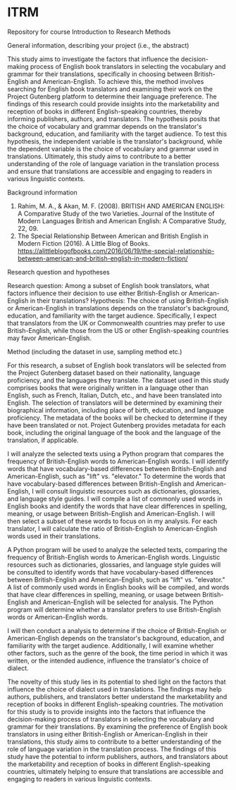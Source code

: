 # ITRM
Repository for course Introduction to Research Methods


General information, describing your project (i.e., the abstract)

This study aims to investigate the factors that influence the decision-making process of English book translators in selecting the vocabulary and grammar for their translations, specifically in choosing between British-English and American-English. To achieve this, the method involves searching for English book translators and examining their work on the Project Gutenberg platform to determine their language preference. The findings of this research could provide insights into the marketability and reception of books in different English-speaking countries, thereby informing publishers, authors, and translators. The hypothesis posits that the choice of vocabulary and grammar depends on the translator's background, education, and familiarity with the target audience. To test this hypothesis, the independent variable is the translator's background, while the dependent variable is the choice of vocabulary and grammar used in translations. Ultimately, this study aims to contribute to a better understanding of the role of language variation in the translation process and ensure that translations are accessible and engaging to readers in various linguistic contexts.


Background information

1.	Rahim, M. A., & Akan, M. F. (2008). BRITISH AND AMERICAN ENGLISH: A Comparative Study of the two Varieties. Journal of the Institute of Modern Languages British and American English: A Comparative Study, 22, 09.
2.	The Special Relationship Between American and British English in Modern Fiction (2016). A Little Blog of Books. https://alittleblogofbooks.com/2016/06/19/the-special-relationship-between-american-and-british-english-in-modern-fiction/


Research question and hypotheses

Research question: Among a subset of English book translators, what factors influence their decision to use either British-English or American-English in their translations?
Hypothesis: The choice of using British-English or American-English in translations depends on the translator's background, education, and familiarity with the target audience. Specifically, I expect that translators from the UK or Commonwealth countries may prefer to use British-English, while those from the US or other English-speaking countries may favor American-English.


Method (including the dataset in use, sampling method etc.)

For this research, a subset of English book translators will be selected from the Project Gutenberg dataset based on their nationality, language proficiency, and the languages they translate. The dataset used in this study comprises books that were originally written in a language other than English, such as French, Italian, Dutch, etc., and have been translated into English. The selection of translators will be determined by examining their biographical information, including place of birth, education, and language proficiency. The metadata of the books will be checked to determine if they have been translated or not. Project Gutenberg provides metadata for each book, including the original language of the book and the language of the translation, if applicable.

I will analyze the selected texts using a Python program that compares the frequency of British-English words to American-English words. I will identify words that have vocabulary-based differences between British-English and American-English, such as "lift" vs. "elevator." To determine the words that have vocabulary-based differences between British-English and American-English, I will consult linguistic resources such as dictionaries, glossaries, and language style guides. I will compile a list of commonly used words in English books and identify the words that have clear differences in spelling, meaning, or usage between British-English and American-English. I will then select a subset of these words to focus on in my analysis. For each translator, I will calculate the ratio of British-English to American-English words used in their translations.

A Python program will be used to analyze the selected texts, comparing the frequency of British-English words to American-English words. Linguistic resources such as dictionaries, glossaries, and language style guides will be consulted to identify words that have vocabulary-based differences between British-English and American-English, such as "lift" vs. "elevator." A list of commonly used words in English books will be compiled, and words that have clear differences in spelling, meaning, or usage between British-English and American-English will be selected for analysis. The Python program will determine whether a translator prefers to use British-English words or American-English words.

I will then conduct a analysis to determine if the choice of British-English or American-English depends on the translator's background, education, and familiarity with the target audience. Additionally, I will examine whether other factors, such as the genre of the book, the time period in which it was written, or the intended audience, influence the translator's choice of dialect.

The novelty of this study lies in its potential to shed light on the factors that influence the choice of dialect used in translations. The findings may help authors, publishers, and translators better understand the marketability and reception of books in different English-speaking countries. The motivation for this study is to provide insights into the factors that influence the decision-making process of translators in selecting the vocabulary and grammar for their translations. By examining the preference of English book translators in using either British-English or American-English in their translations, this study aims to contribute to a better understanding of the role of language variation in the translation process. The findings of this study have the potential to inform publishers, authors, and translators about the marketability and reception of books in different English-speaking countries, ultimately helping to ensure that translations are accessible and engaging to readers in various linguistic contexts.

